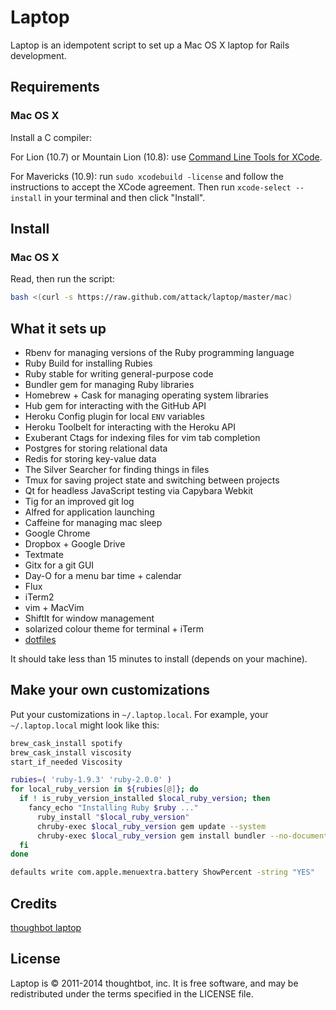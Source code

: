 # Laptop

Laptop is an idempotent script to set up a Mac OS X laptop for Rails development.

## Requirements

### Mac OS X

Install a C compiler:

For Lion (10.7) or Mountain Lion (10.8): use [Command Line Tools for
XCode](https://developer.apple.com/downloads/index.action).

For Mavericks (10.9): run `sudo xcodebuild -license` and follow the instructions
to accept the XCode agreement.  Then run `xcode-select --install` in your
terminal and then click "Install".

## Install

### Mac OS X

Read, then run the script:

```sh
bash <(curl -s https://raw.github.com/attack/laptop/master/mac)
```

## What it sets up

* Rbenv for managing versions of the Ruby programming language
* Ruby Build for installing Rubies
* Ruby stable for writing general-purpose code
* Bundler gem for managing Ruby libraries
* Homebrew + Cask for managing operating system libraries
* Hub gem for interacting with the GitHub API
* Heroku Config plugin for local `ENV` variables
* Heroku Toolbelt for interacting with the Heroku API
* Exuberant Ctags for indexing files for vim tab completion
* Postgres for storing relational data
* Redis for storing key-value data
* The Silver Searcher for finding things in files
* Tmux for saving project state and switching between projects
* Qt for headless JavaScript testing via Capybara Webkit
* Tig for an improved git log
* Alfred for application launching
* Caffeine for managing mac sleep
* Google Chrome
* Dropbox + Google Drive
* Textmate
* Gitx for a git GUI
* Day-O for a menu bar time + calendar
* Flux
* iTerm2
* vim + MacVim
* ShiftIt for window management
* solarized colour theme for terminal + iTerm
* [dotfiles](https://github.com/attack/dotfiles)

It should take less than 15 minutes to install (depends on your machine).

## Make your own customizations

Put your customizations in `~/.laptop.local`. For example, your
`~/.laptop.local` might look like this:

```sh
brew_cask_install spotify
brew_cask_install viscosity
start_if_needed Viscosity

rubies=( 'ruby-1.9.3' 'ruby-2.0.0' )
for local_ruby_version in ${rubies[@]}; do
  if ! is_ruby_version_installed $local_ruby_version; then
    fancy_echo "Installing Ruby $ruby ..."
      ruby_install "$local_ruby_version"
      chruby-exec $local_ruby_version gem update --system
      chruby-exec $local_ruby_version gem install bundler --no-document --pre
  fi
done

defaults write com.apple.menuextra.battery ShowPercent -string "YES"
```

## Credits

[thoughbot laptop](https://github.com/thoughtbot/laptop)

## License

Laptop is © 2011-2014 thoughtbot, inc. It is free software, and may be
redistributed under the terms specified in the LICENSE file.
